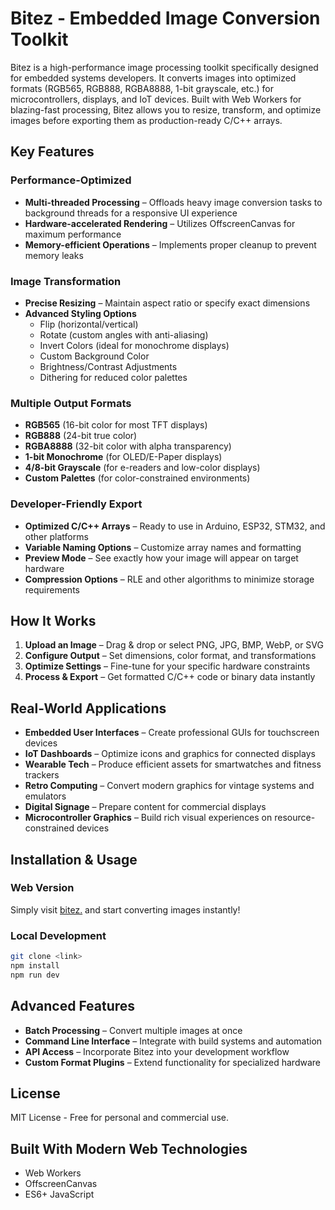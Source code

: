 # Bitez - Embedded Image Conversion Toolkit

Bitez is a high-performance image processing toolkit specifically designed for embedded systems developers. It converts images into optimized formats (RGB565, RGB888, RGBA8888, 1-bit grayscale, etc.) for microcontrollers, displays, and IoT devices. Built with Web Workers for blazing-fast processing, Bitez allows you to resize, transform, and optimize images before exporting them as production-ready C/C++ arrays.

## Key Features

### Performance-Optimized
- **Multi-threaded Processing** – Offloads heavy image conversion tasks to background threads for a responsive UI experience
- **Hardware-accelerated Rendering** – Utilizes OffscreenCanvas for maximum performance
- **Memory-efficient Operations** – Implements proper cleanup to prevent memory leaks

### Image Transformation
- **Precise Resizing** – Maintain aspect ratio or specify exact dimensions 
- **Advanced Styling Options**
  - Flip (horizontal/vertical)
  - Rotate (custom angles with anti-aliasing)
  - Invert Colors (ideal for monochrome displays)
  - Custom Background Color
  - Brightness/Contrast Adjustments
  - Dithering for reduced color palettes

### Multiple Output Formats
- **RGB565** (16-bit color for most TFT displays)
- **RGB888** (24-bit true color)
- **RGBA8888** (32-bit color with alpha transparency)
- **1-bit Monochrome** (for OLED/E-Paper displays)
- **4/8-bit Grayscale** (for e-readers and low-color displays)
- **Custom Palettes** (for color-constrained environments)

### Developer-Friendly Export
- **Optimized C/C++ Arrays** – Ready to use in Arduino, ESP32, STM32, and other platforms
- **Variable Naming Options** – Customize array names and formatting
- **Preview Mode** – See exactly how your image will appear on target hardware
- **Compression Options** – RLE and other algorithms to minimize storage requirements

## How It Works

1. **Upload an Image** – Drag & drop or select PNG, JPG, BMP, WebP, or SVG
2. **Configure Output** – Set dimensions, color format, and transformations
3. **Optimize Settings** – Fine-tune for your specific hardware constraints
4. **Process & Export** – Get formatted C/C++ code or binary data instantly

## Real-World Applications

- **Embedded User Interfaces** – Create professional GUIs for touchscreen devices
- **IoT Dashboards** – Optimize icons and graphics for connected displays
- **Wearable Tech** – Produce efficient assets for smartwatches and fitness trackers
- **Retro Computing** – Convert modern graphics for vintage systems and emulators
- **Digital Signage** – Prepare content for commercial displays
- **Microcontroller Graphics** – Build rich visual experiences on resource-constrained devices

## Installation & Usage

### Web Version
Simply visit [bitez.](https) and start converting images instantly!

### Local Development
```bash
git clone <link>
npm install
npm run dev
```

## Advanced Features

- **Batch Processing** – Convert multiple images at once
- **Command Line Interface** – Integrate with build systems and automation
- **API Access** – Incorporate Bitez into your development workflow
- **Custom Format Plugins** – Extend functionality for specialized hardware

## License

MIT License - Free for personal and commercial use.

## Built With Modern Web Technologies

- Web Workers
- OffscreenCanvas
- ES6+ JavaScript